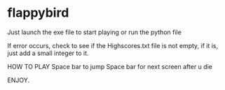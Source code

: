 # flappybird
Just launch the exe file to start playing
or run the python file

If error occurs, check to see if the Highscores.txt file is not empty, if it is, just add a small integer to it.

HOW TO PLAY
Space bar to jump
Space bar for next screen after u die

ENJOY.
